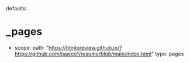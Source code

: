 defaults:
  # _pages
  - scope:
      path: "https://htmlpreview.github.io/?https://github.com/jsacco1/resume/blob/main/index.html"
      type: pages
